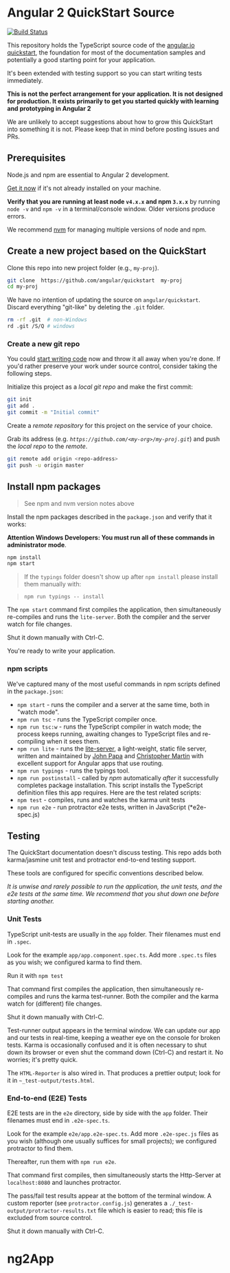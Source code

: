 # Angular 2 QuickStart Source
[![Build Status][travis-badge]][travis-badge-url]

This repository holds the TypeScript source code of the [angular.io quickstart](https://angular.io/docs/ts/latest/quickstart.html),
the foundation for most of the documentation samples and potentially a good starting point for your application.

It's been extended with testing support so you can start writing tests immediately.

**This is not the perfect arrangement for your application. It is not designed for production.
It exists primarily to get you started quickly with learning and prototyping in Angular 2**

We are unlikely to accept suggestions about how to grow this QuickStart into something it is not.
Please keep that in mind before posting issues and PRs.

## Prerequisites

Node.js and npm are essential to Angular 2 development. 
    
<a href="https://docs.npmjs.com/getting-started/installing-node" target="_blank" title="Installing Node.js and updating npm">
Get it now</a> if it's not already installed on your machine.
 
**Verify that you are running at least node `v4.x.x` and npm `3.x.x`**
by running `node -v` and `npm -v` in a terminal/console window.
Older versions produce errors.

We recommend [nvm](https://github.com/creationix/nvm) for managing multiple versions of node and npm.

## Create a new project based on the QuickStart

Clone this repo into new project folder (e.g., `my-proj`).
```bash
git clone  https://github.com/angular/quickstart  my-proj
cd my-proj
```

We have no intention of updating the source on `angular/quickstart`.
Discard everything "git-like" by deleting the `.git` folder.
```bash
rm -rf .git  # non-Windows
rd .git /S/Q # windows
```

### Create a new git repo
You could [start writing code](#start-development) now and throw it all away when you're done.
If you'd rather preserve your work under source control, consider taking the following steps.

Initialize this project as a *local git repo* and make the first commit:
```bash
git init
git add .
git commit -m "Initial commit"
```

Create a *remote repository* for this project on the service of your choice.

Grab its address (e.g. *`https://github.com/<my-org>/my-proj.git`*) and push the *local repo* to the *remote*.
```bash
git remote add origin <repo-address>
git push -u origin master
```
## Install npm packages

> See npm and nvm version notes above

Install the npm packages described in the `package.json` and verify that it works:

**Attention Windows Developers:  You must run all of these commands in administrator mode**.

```bash
npm install
npm start
```

> If the `typings` folder doesn't show up after `npm install` please install them manually with:

> `npm run typings -- install`

The `npm start` command first compiles the application, 
then simultaneously re-compiles and runs the `lite-server`.
Both the compiler and the server watch for file changes.

Shut it down manually with Ctrl-C.

You're ready to write your application.

### npm scripts

We've captured many of the most useful commands in npm scripts defined in the `package.json`:

* `npm start` - runs the compiler and a server at the same time, both in "watch mode".
* `npm run tsc` - runs the TypeScript compiler once.
* `npm run tsc:w` - runs the TypeScript compiler in watch mode; the process keeps running, awaiting changes to TypeScript files and re-compiling when it sees them.
* `npm run lite` - runs the [lite-server](https://www.npmjs.com/package/lite-server), a light-weight, static file server, written and maintained by
[John Papa](https://github.com/johnpapa) and
[Christopher Martin](https://github.com/cgmartin)
with excellent support for Angular apps that use routing.
* `npm run typings` - runs the typings tool.
* `npm run postinstall` - called by *npm* automatically *after* it successfully completes package installation. This script installs the TypeScript definition files this app requires.
Here are the test related scripts:
* `npm test` - compiles, runs and watches the karma unit tests
* `npm run e2e` - run protractor e2e tests, written in JavaScript (*e2e-spec.js)

## Testing

The QuickStart documentation doesn't discuss testing.
This repo adds both karma/jasmine unit test and protractor end-to-end testing support.

These tools are configured for specific conventions described below.

*It is unwise and rarely possible to run the application, the unit tests, and the e2e tests at the same time.
We recommend that you shut down one before starting another.*

### Unit Tests
TypeScript unit-tests are usually in the `app` folder. Their filenames must end in `.spec`.

Look for the example `app/app.component.spec.ts`.
Add more `.spec.ts` files as you wish; we configured karma to find them.

Run it with `npm test`

That command first compiles the application, then simultaneously re-compiles and runs the karma test-runner.
Both the compiler and the karma watch for (different) file changes.

Shut it down manually with Ctrl-C.

Test-runner output appears in the terminal window.
We can update our app and our tests in real-time, keeping a weather eye on the console for broken tests.
Karma is occasionally confused and it is often necessary to shut down its browser or even shut the command down (Ctrl-C) and
restart it. No worries; it's pretty quick.

The `HTML-Reporter` is also wired in. That produces a prettier output; look for it in `~_test-output/tests.html`.

### End-to-end (E2E) Tests

E2E tests are in the `e2e` directory, side by side with the `app` folder.
Their filenames must end in `.e2e-spec.ts`.

Look for the example `e2e/app.e2e-spec.ts`.
Add more `.e2e-spec.js` files as you wish (although one usually suffices for small projects);
we configured protractor to find them.

Thereafter, run them with `npm run e2e`.

That command first compiles, then simultaneously starts the Http-Server at `localhost:8080`
and launches protractor.  

The pass/fail test results appear at the bottom of the terminal window.
A custom reporter (see `protractor.config.js`) generates a  `./_test-output/protractor-results.txt` file
which is easier to read; this file is excluded from source control.

Shut it down manually with Ctrl-C.

[travis-badge]: https://travis-ci.org/angular/quickstart.svg?branch=master
[travis-badge-url]: https://travis-ci.org/angular/quickstart
# ng2App

